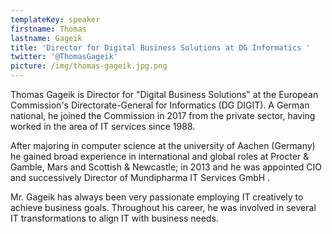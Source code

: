 ```yaml
---
templateKey: speaker
firstname: Thomas
lastname: Gageik
title: 'Director for Digital Business Solutions at DG Informatics '
twitter: '@ThomasGageik'
picture: /img/thomas-gageik.jpg.png
---
```

Thomas Gageik is Director for "Digital Business Solutions" at the European Commission's Directorate-General for Informatics (DG DIGIT). A German national, he joined the Commission in 2017 from the private sector, having worked in the area of IT services since 1988.



After majoring in computer science at the university of Aachen (Germany) he gained broad experience in international and global roles at Procter & Gamble, Mars and Scottish & Newcastle; in 2013 and he was appointed CIO and successively Director of Mundipharma IT Services GmbH .



Mr. Gageik has always been very passionate employing IT creatively to achieve business goals. Throughout his career, he was involved in several IT transformations to align IT with business needs.
